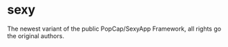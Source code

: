 # sexy

The newest variant of the public PopCap/SexyApp Framework, all rights go the original authors.
